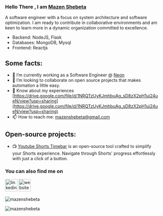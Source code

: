 
###  Hello There , I am [Mazen Shebeta](https://mazenshebeta.onrender.com/)


A software engineer with a focus on system architecture and software optimization. I am ready to contribute in collaborative environments and am keen to learn more in a dynamic organization committed to excellence.
* Backend: NodeJS, Flask
* Databases: MongoDB, Mysql
* Frontend: Reactjs

## Some facts: 

- 🔭 I’m currently working as a Software Engineer @ [Neon](https://www.neoneg.com/)
- 👯 I’m looking to collaborate on open source projects that makes automation a little easy.
- 📄 Know about my experiences [https://drive.google.com/file/d/1NRQTzUyKJmhbuAg_sD8zX2pH1ui24ueN/view?usp=sharing](https://drive.google.com/file/d/1NRQTzUyKJmhbuAg_sD8zX2pH1ui24ueN/view?usp=sharing)
- 📫 How to reach me: mazenshebeta@gmail.com


## Open-source projects:

- 📺 [Youtube Shorts Timebar](https://github.com/MazenShebeta/Youtube-Shorts-Timebar)
is an open-source tool crafted to simplify your Shorts experience. Navigate through Shorts' progress effortlessly with just a click of a button. 


### You can also find me on
[<img src='https://cdn.jsdelivr.net/npm/simple-icons@3.0.1/icons/linkedin.svg' alt='linkedin' height='40'>](https://linkedin.com/in/mazen-shebeta) [<img src='https://cdn.jsdelivr.net/npm/simple-icons@3.0.1/icons/icloud.svg' alt='website' height='40'>](https://mazenshebeta.onrender.com)  


<p><img align="center" src="https://github-readme-stats.vercel.app/api/top-langs?username=mazenshebeta&show_icons=true&locale=en&layout=compact" alt="mazenshebeta" /></p>

<!-- <p>&nbsp;<img align="center" src="https://github-readme-stats.vercel.app/api?username=mazenshebeta&show_icons=true&locale=en" alt="mazenshebeta" /></p> -->

<p><img align="center" src="https://github-readme-streak-stats.herokuapp.com/?user=mazenshebeta&" alt="mazenshebeta" /></p>

